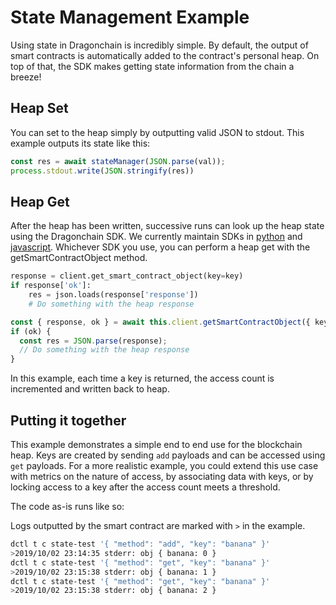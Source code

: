 # State Management Example

Using state in Dragonchain is incredibly simple. By default, the output of smart contracts is automatically added to the contract's personal heap. On top of that, the SDK makes getting state information from the chain a breeze!

## Heap Set

You can set to the heap simply by outputting valid JSON to stdout. This example outputs its state like this:

```js
const res = await stateManager(JSON.parse(val));
process.stdout.write(JSON.stringify(res))
```

## Heap Get

After the heap has been written, successive runs can look up the heap state using the Dragonchain SDK. We currently maintain SDKs in [python](https://github.com/dragonchain/dragonchain-sdk-python) and [javascript](https://github.com/dragonchain/dragonchain-sdk-javascript). Whichever SDK you use, you can perform a heap get with the getSmartContractObject method.

```python
response = client.get_smart_contract_object(key=key)
if response['ok']:
    res = json.loads(response['response'])
    # Do something with the heap response
```

```js
const { response, ok } = await this.client.getSmartContractObject({ key })
if (ok) {
  const res = JSON.parse(response);
  // Do something with the heap response
}
```

In this example, each time a key is returned, the access count is incremented and written back to heap.

## Putting it together

This example demonstrates a simple end to end use for the blockchain heap. Keys are created by sending `add` payloads and can be accessed using `get` payloads. For a more realistic example, you could extend this use case with metrics on the nature of access, by associating data with keys, or by locking access to a key after the access count meets a threshold.

The code as-is runs like so:

Logs outputted by the smart contract are marked with `>` in the example.

```sh
dctl t c state-test '{ "method": "add", "key": "banana" }'
>2019/10/02 23:14:35 stderr: obj { banana: 0 }
dctl t c state-test '{ "method": "get", "key": "banana" }'
>2019/10/02 23:15:38 stderr: obj { banana: 1 }
dctl t c state-test '{ "method": "get", "key": "banana" }'
>2019/10/02 23:15:38 stderr: obj { banana: 2 }
```
